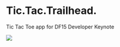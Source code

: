 Tic.Tac.Trailhead.
========

Tic Tac Toe app for DF15 Developer Keynote 


![](http://www.quintonwall.com/images/tictactrailhead.png)
